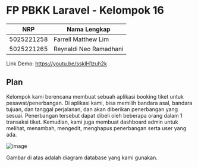# FP PBKK Laravel - Kelompok 16 

|  NRP | Nama Lengkap |
| ------------- | ------------- |
| 5025221258  | Farrell Matthew Lim  |
| 5025221265  | Reynaldi Neo Ramadhani  |

Link Demo: https://youtu.be/ssklH1zuh2k

## Plan

Kelompok kami berencana membuat sebuah aplikasi booking tiket untuk pesawat/penerbangan. Di aplikasi kami, bisa memilih bandara asal, bandara tujuan, dan tanggal perjalanan, dan akan diberikan penerbangan yang sesuai. Penerbangan tersebut dapat dibeli oleh beberapa orang dalam 1 transaksi tiket. Kemudian, kami juga membuat dashboard admin untuk melihat, menambah, mengedit, menghapus penerbangan serta user yang ada. 

![image](https://github.com/user-attachments/assets/0dbd01c6-fc89-43ba-ab5b-9c3e85fe6700)

Gambar di atas adalah diagram database yang kami gunakan. 
